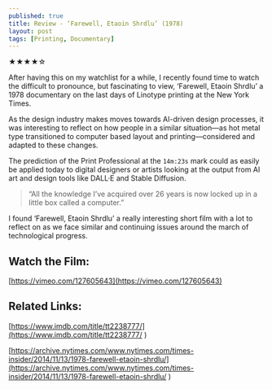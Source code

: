 ```yaml
---
published: true
title: Review - ‘Farewell, Etaoin Shrdlu’ (1978)
layout: post
tags: [Printing, Documentary]
---
```

★★★★☆

After having this on my watchlist for a while, I recently found time to watch the difficult to pronounce, but fascinating to view, ‘Farewell, Etaoin Shrdlu’ a 1978 documentary on the last days of Linotype printing at the New York Times.

As the design industry makes moves towards AI-driven design processes, it was interesting to reflect on how people in a similar situation—as hot metal type transitioned to computer based layout and printing—considered and adapted to these changes.

The prediction of the Print Professional at the `14m:23s` mark could as easily be applied today to digital designers or artists looking at the output from AI art and design tools like DALL·E and Stable Diffusion. 

> “All the knowledge I’ve acquired over 26 years is now locked up in a little box called a computer.”

I found ‘Farewell, Etaoin Shrdlu’ a really interesting short film with a lot to reflect on as we face similar and continuing issues around the march of technological progress.

## Watch the Film:

[https://vimeo.com/127605643](https://vimeo.com/127605643)

## Related Links:

[https://www.imdb.com/title/tt2238777/](https://www.imdb.com/title/tt2238777/
)

[https://archive.nytimes.com/www.nytimes.com/times-insider/2014/11/13/1978-farewell-etaoin-shrdlu/](https://archive.nytimes.com/www.nytimes.com/times-insider/2014/11/13/1978-farewell-etaoin-shrdlu/
)
